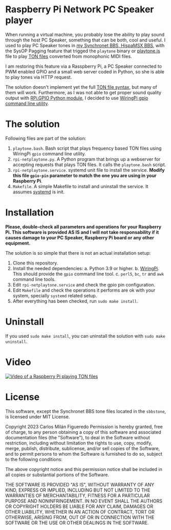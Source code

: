 # Raspberry Pi Network PC Speaker player
When running a virtual machine, you probably lose the ability to play sound through the host PC Speaker, something that can be both, cool and useful. I used to play PC Speaker tones in [my Synchronet BBS, HispaMSX BBS](https://bbs.hispamsx.org), with the SysOP Pagging feature that trigged the `playtone` binary or [playtone.js](https://gitlab.synchro.net/main/sbbs/-/blob/master/exec/playtone.js?ref_type=heads) file to play [TON files](https://gitlab.synchro.net/main/sbbs/-/tree/master/exec/tone?ref_type=heads) converted from monophonic MIDI files.

I am restoring this feature via a Rasspberry Pi, a PC Speaker connected to PWM enabled GPIO and a small web server coded in Python, so she is able to play tones via HTTP request.

The solution doesn't implement yet the full [TON file syntax](https://gitlab.synchro.net/main/sbbs/-/blob/master/exec/tone/example.ton?ref_type=heads), but many of them will work. Furthermore, as I was not able to get proper sound quality output with [RPi.GPIO Python module](https://pypi.org/project/RPi.GPIO/), I decided to use [WiringPi gpio command line utility](https://github.com/WiringPi/WiringPi).

# The solution
Following files are part of the solution:

  1. `playtone.bash`. Bash script that plays frequency based TON files using WiringPi `gpio` command line utility.
  2. `rpi-netplaytone.py`. A Python program that brings up a webserver for accepting requests that plays TON files. It calls the `playtone.bash` script.
  3. `rpi-netplaytone.service`. systemd unit file to install the service. **Modify this file `gpio-pin` parameter to match the one you are using in your Raspberry Pi**.
  4. `Makefile`. A simple Makefile to install and uninstall the service. It assumes [systemd](https://systemd.io/) is init.

# Installation
**Please, double-check all parameters and operations for your Raspberry Pi. This software is provided AS IS and I will not take responsability if it causes damage to your PC Speaker, Raspberry Pi board or any other equipment.**

The solution is so simple that there is not an actual installation setup:

  1. Clone this repository.
  2. Install the needed dependencies:
    a. Python 3.9 or higher.
    b. [WiringPi](https://github.com/WiringPi/WiringPi). This should provide the `gpio` command line tool.
    c. `perl5`, `bc`, `tr` and `awk` command line tools.
  3. Edit `rpi-netplaytone.service` and check the gpio pin configuration.
  4. Edit `Makefile` and check the operations it performs are ok with your system, specially `systemd` related setup.
  5. After everything has been checked, run `sudo make install`.

# Uninstall
If you used `sudo make install`, you can uninstall the solution with `sudo make uninstall`.

# Video
[![Video of a Raspberry Pi playing TON files](https://img.youtube.com/vi/6jjUNOervsY/0.jpg)](https://www.youtube.com/watch?v=6jjUNOervsY)

# License
This software, except the Synchronet BBS tone files located in the `sbbstone`, is licensed under MIT License.

Copyright 2023 Carlos Milán Figueredo
Permission is hereby granted, free of charge, to any person obtaining a copy of this software and associated documentation files (the "Software"), to deal in the Software without restriction, including without limitation the rights to use, copy, modify, merge, publish, distribute, sublicense, and/or sell copies of the Software, and to permit persons to whom the Software is furnished to do so, subject to the following conditions:

The above copyright notice and this permission notice shall be included in all copies or substantial portions of the Software.

THE SOFTWARE IS PROVIDED "AS IS", WITHOUT WARRANTY OF ANY KIND, EXPRESS OR IMPLIED, INCLUDING BUT NOT LIMITED TO THE WARRANTIES OF MERCHANTABILITY, FITNESS FOR A PARTICULAR PURPOSE AND NONINFRINGEMENT. IN NO EVENT SHALL THE AUTHORS OR COPYRIGHT HOLDERS BE LIABLE FOR ANY CLAIM, DAMAGES OR OTHER LIABILITY, WHETHER IN AN ACTION OF CONTRACT, TORT OR OTHERWISE, ARISING FROM, OUT OF OR IN CONNECTION WITH THE SOFTWARE OR THE USE OR OTHER DEALINGS IN THE SOFTWARE.
